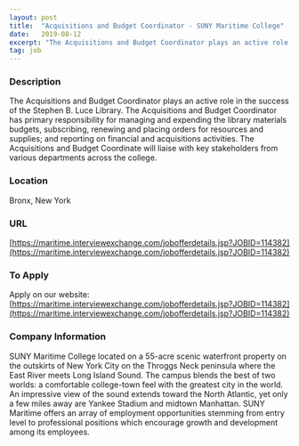 ```yaml
---
layout: post
title:  "Acquisitions and Budget Coordinator - SUNY Maritime College"
date:   2019-08-12
excerpt: "The Acquisitions and Budget Coordinator plays an active role in the success of the Stephen B. Luce Library. The Acquisitions and Budget Coordinator has primary responsibility for managing and expending the library materials budgets, subscribing, renewing and placing orders for resources and supplies; and reporting on financial and acquisitions activities...."
tag: job
---
```


### Description   

The Acquisitions and Budget Coordinator plays an active role in the success of the Stephen B. Luce Library. The Acquisitions and Budget Coordinator has primary responsibility for managing and expending the library materials budgets, subscribing, renewing and placing orders for resources and supplies; and reporting on financial and acquisitions activities. The Acquisitions and Budget Coordinate will liaise with key stakeholders from various departments across the college.








### Location   

Bronx, New York


### URL   

[https://maritime.interviewexchange.com/jobofferdetails.jsp?JOBID=114382](https://maritime.interviewexchange.com/jobofferdetails.jsp?JOBID=114382)

### To Apply   

Apply on our website: [https://maritime.interviewexchange.com/jobofferdetails.jsp?JOBID=114382](https://maritime.interviewexchange.com/jobofferdetails.jsp?JOBID=114382)


### Company Information   

SUNY Maritime College located on a 55-acre scenic waterfront property on the outskirts of New York City on the Throggs Neck peninsula where the East River meets Long Island Sound. The campus blends the best of two worlds: a comfortable college-town feel with the greatest city in the world. An impressive view of the sound extends toward the North Atlantic, yet only a few miles away are Yankee Stadium and midtown Manhattan. SUNY Maritime offers an array of employment opportunities stemming from entry level to professional positions which encourage growth and development among its employees.



